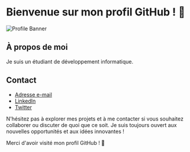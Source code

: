 # Bienvenue sur mon profil GitHub ! 👋

![Profile Banner](lien_vers_une_image_banniere.png)

## À propos de moi

Je suis un étudiant de développement informatique.

## Contact

- [Adresse e-mail](virgile.bigare@gmail.com)
- [LinkedIn](https://www.linkedin.com/in/virgile-bigar%C3%A9-19586a195/)
- [Twitter](https://twitter.com/virgill_e)

N'hésitez pas à explorer mes projets et à me contacter si vous souhaitez collaborer ou discuter de quoi que ce soit. Je suis toujours ouvert aux nouvelles opportunités et aux idées innovantes !

Merci d'avoir visité mon profil GitHub ! 🙌
